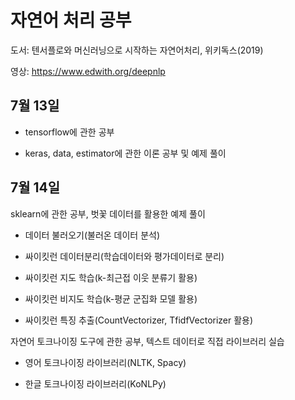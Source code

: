 # 자연어 처리 공부

도서: 텐서플로와 머신러닝으로 시작하는 자연어처리, 위키독스(2019)

영상: https://www.edwith.org/deepnlp


## 7월 13일

- tensorflow에 관한 공부

- keras, data, estimator에 관한 이론 공부 및 예제 풀이



## 7월 14일

sklearn에 관한 공부, 벗꽃 데이터를 활용한 예제 풀이

 - 데이터 불러오기(불러온 데이터 분석)
 
 - 싸이킷런 데이터분리(학습데이터와 평가데이터로 분리)
 
 - 싸이킷런 지도 학습(k-최근접 이웃 분류기 활용)
 
 - 싸이킷런 비지도 학습(k-평균 군집화 모델 활용)
 
 - 싸이킷런 특징 추출(CountVectorizer, TfidfVectorizer 활용)
 
자연어 토크나이징 도구에 관한 공부, 텍스트 데이터로 직접 라이브러리 실습
 
 - 영어 토크나이징 라이브러리(NLTK, Spacy)
 
 - 한글 토크나이징 라이브러리(KoNLPy)
